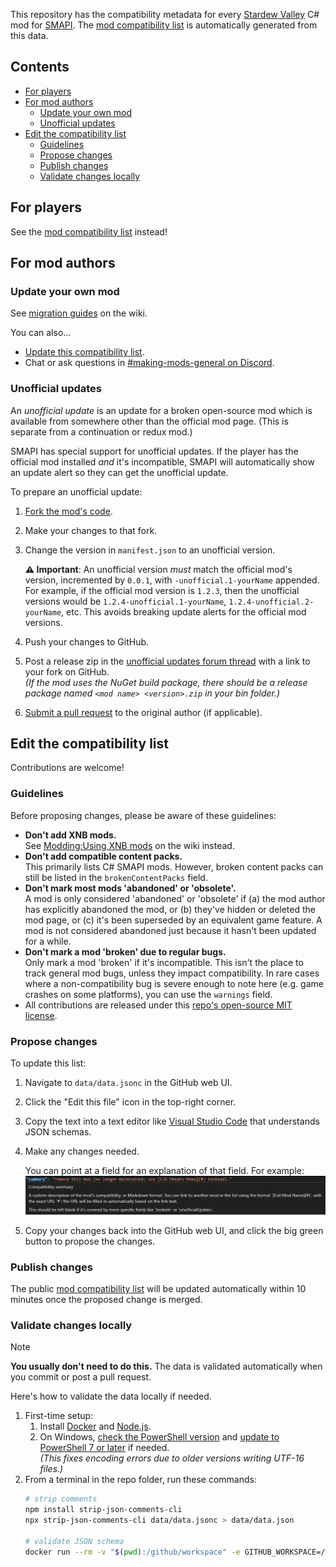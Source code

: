 This repository has the compatibility metadata for every [Stardew Valley][] C# mod for [SMAPI][].
The [mod compatibility list][] is automatically generated from this data.

## Contents
* [For players](#for-players)
* [For mod authors](#for-mod-authors)
  * [Update your own mod](#update-your-own-mod)
  * [Unofficial updates](#unofficial-updates)
* [Edit the compatibility list](#edit-the-compatibility-list)
  * [Guidelines](#guidelines)
  * [Propose changes](#propose-changes)
  * [Publish changes](#publish-changes)
  * [Validate changes locally](#validate-changes-locally)

## For players
See the [mod compatibility list][] instead!

## For mod authors
### Update your own mod
See [migration guides][] on the wiki.

You can also...
* [Update this compatibility list](#edit-the-compatibility-list).
* Chat or ask questions in [#making-mods-general on Discord](https://smapi.io/community#Discord).

### Unofficial updates
An _unofficial update_ is an update for a broken open-source mod which is available from somewhere
other than the official mod page. (This is separate from a continuation or redux mod.)

SMAPI has special support for unofficial updates. If the player has the official mod installed
_and_ it's incompatible, SMAPI will automatically show an update alert so they can get the
unofficial update.

To prepare an unofficial update:

1. [Fork the mod's code](https://help.github.com/articles/fork-a-repo/).
2. Make your changes to that fork.
3. Change the version in `manifest.json` to an unofficial version.

   **⚠ Important**: An unofficial version _must_ match the official mod's version, incremented by
   `0.0.1`, with `-unofficial.1-yourName` appended. For example, if the official mod version is
   `1.2.3`, then the unofficial versions would be `1.2.4-unofficial.1-yourName`,
   `1.2.4-unofficial.2-yourName`, etc. This avoids breaking update alerts for the official mod
    versions.

4. Push your changes to GitHub.
5. Post a release zip in the [unofficial updates forum thread][] with a link to your fork on GitHub.  
   _(If the mod uses the NuGet build package, there should be a release package named `<mod name>
   <version>.zip` in your bin folder.)_
6. [Submit a pull request][] to the original author (if applicable).

## Edit the compatibility list
Contributions are welcome!

### Guidelines
Before proposing changes, please be aware of these guidelines:

- **Don't add XNB mods.**  
  See [Modding:Using XNB mods][] on the wiki instead.
- **Don't add compatible content packs.**  
  This primarily lists C# SMAPI mods. However, broken content packs can still be listed in the
  `brokenContentPacks` field.
- **Don't mark most mods 'abandoned' or 'obsolete'.**  
  A mod is only considered 'abandoned' or 'obsolete' if (a) the mod author has explicitly abandoned
  the mod, or (b) they've hidden or deleted the mod page, or (c) it's been superseded by an
  equivalent game feature. A mod is not considered abandoned just because it hasn't been updated
  for a while.
- **Don't mark a mod 'broken' due to regular bugs.**  
  Only mark a mod 'broken' if it's incompatible. This isn't the place to track general mod bugs,
  unless they impact compatibility. In rare cases where a non-compatibility bug is severe enough to
  note here (e.g. game crashes on some platforms), you can use the `warnings` field.
- All contributions are released under this [repo's open-source MIT license](LICENSE).

### Propose changes
To update this list:

1. Navigate to `data/data.jsonc` in the GitHub web UI.
2. Click the "Edit this file" icon in the top-right corner.
3. Copy the text into a text editor like [Visual Studio Code][] that understands JSON schemas.
4. Make any changes needed.

   You can point at a field for an explanation of that field. For example:
   ![](docs/schema-tooltip.png)
5. Copy your changes back into the GitHub web UI, and click the big green button to propose the changes.

### Publish changes
The public [mod compatibility list][] will be updated automatically within 10 minutes once the
proposed change is merged.

### Validate changes locally
> [!NOTE]  
> **You usually don't need to do this.** The data is validated automatically when you commit or
> post a pull request.

Here's how to validate the data locally if needed.

1. First-time setup:
   1. Install [Docker](https://www.docker.com/) and [Node.js](https://nodejs.org).
   2. On Windows, [check the PowerShell version](https://stackoverflow.com/a/1825807/262123) and
      [update to PowerShell 7 or later](https://learn.microsoft.com/en-us/powershell/scripting/install/installing-powershell-on-windows) if needed.  
      _(This fixes encoding errors due to older versions writing UTF-16 files.)_
2. From a terminal in the repo folder, run these commands:
   ```sh
   # strip comments
   npm install strip-json-comments-cli
   npx strip-json-comments-cli data/data.jsonc > data/data.json

   # validate JSON schema
   docker run --rm -v "$(pwd):/github/workspace" -e GITHUB_WORKSPACE=/github/workspace -e INPUT_SCHEMA=/data/schema.json -e INPUT_JSONS=/data/data.json orrosenblatt/validate-json-action:latest
   ```

[migration guides]: https://stardewvalleywiki.com/Modding:Index#Migration_guides
[Modding:Using XNB mods]: https://stardewvalleywiki.com/Modding:Using_XNB_mods
[Submit a pull request]: https://docs.github.com/en/pull-requests/collaborating-with-pull-requests/proposing-changes-to-your-work-with-pull-requests/creating-a-pull-request
[unofficial updates forum thread]: https://forums.stardewvalley.net/threads/unofficial-mod-updates.2096/

[mod compatibility list]: https://smapi.io/mods

[SMAPI]: https://github.com/Pathoschild/SMAPI
[Stardew Valley]: https://www.stardewvalley.net
[Visual Studio Code]: https://code.visualstudio.com/

